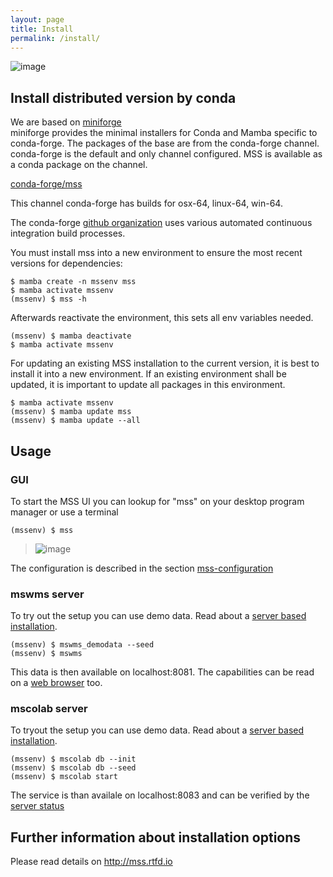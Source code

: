 ```yaml
---
layout: page
title: Install
permalink: /install/
---
```



![image](https://img.shields.io/badge/Install%20with-conda-green.svg?style=flat-square)


## Install distributed version by conda


We are based on [miniforge](https://github.com/conda-forge/miniforge#download)   
miniforge provides the minimal installers for Conda and Mamba specific to conda-forge. The packages of the base are from the conda-forge channel.
conda-forge is the default and only channel configured.
MSS is available as a conda package on the channel.

[conda-forge/mss](https://anaconda.org/conda-forge/mss)

This channel conda-forge has builds for osx-64, linux-64, win-64.

The conda-forge [github organization](https://conda-forge.github.io/)
uses various automated continuous integration build processes.


You must install mss into a new environment to ensure the most recent
versions for dependencies:

    $ mamba create -n mssenv mss
    $ mamba activate mssenv
    (mssenv) $ mss -h

Afterwards reactivate the environment, this sets all env variables needed.

    (mssenv) $ mamba deactivate
    $ mamba activate mssenv

For updating an existing MSS installation to the current version, it is
best to install it into a new environment. If an existing environment
shall be updated, it is important to update all packages in this
environment. 

    $ mamba activate mssenv
    (mssenv) $ mamba update mss
    (mssenv) $ mamba update --all

## Usage
### GUI
To start the MSS UI you can lookup for "mss" on your desktop program manager or use a terminal  

    (mssenv) $ mss

> ![image](/assets/msui.png)

The configuration is described in the section 
[mss-configuration](https://mss.readthedocs.io/en/stable/usage.html#mss-configuration) 

### mswms server
To try out the setup you can use demo data. Read about a [server based installation](https://mss.readthedocs.io/en/stable/deployment.html). 

    (mssenv) $ mswms_demodata --seed
    (mssenv) $ mswms

This data is then available on localhost:8081.
The capabilities can be read on a [web browser](http://localhost:8081/?service=WMS&request=GetCapabilities&version=1.1.1) too. 



### mscolab server
To tryout the setup you can use demo data. Read about a [server based installation](https://mss.readthedocs.io/en/stable/mscolab.html).

    (mssenv) $ mscolab db --init
    (mssenv) $ mscolab db --seed
    (mssenv) $ mscolab start

The service is than availale on localhost:8083 and can be verified by the [server status](http://127.0.0.1:8083/status) 

## Further information about installation options
Please read details on <http://mss.rtfd.io>
